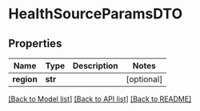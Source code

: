 # HealthSourceParamsDTO

## Properties
Name | Type | Description | Notes
------------ | ------------- | ------------- | -------------
**region** | **str** |  | [optional] 

[[Back to Model list]](../README.md#documentation-for-models) [[Back to API list]](../README.md#documentation-for-api-endpoints) [[Back to README]](../README.md)


